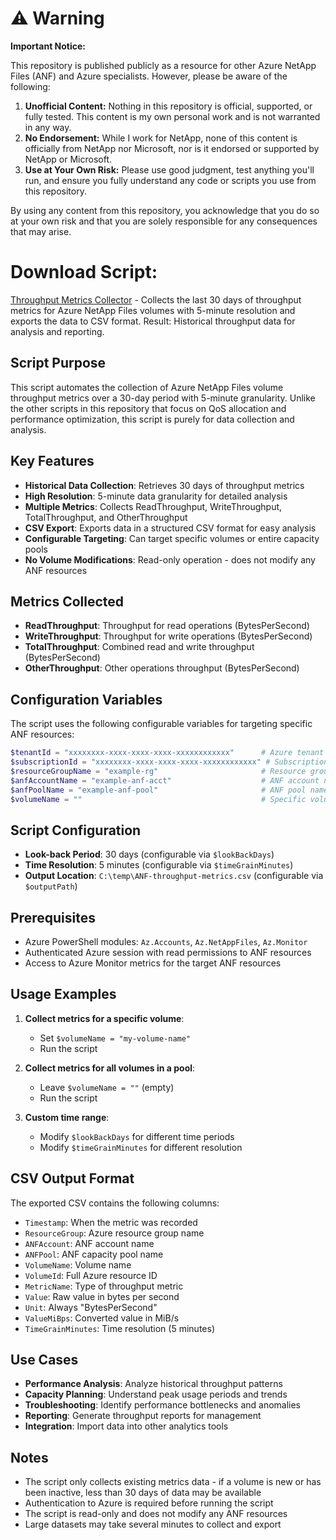 # ⚠️ Warning

**Important Notice:**

This repository is published publicly as a resource for other Azure NetApp Files (ANF) and Azure specialists. However, please be aware of the following:

1. **Unofficial Content:** Nothing in this repository is official, supported, or fully tested. This content is my own personal work and is not warranted in any way.
2. **No Endorsement:** While I work for NetApp, none of this content is officially from NetApp nor Microsoft, nor is it endorsed or supported by NetApp or Microsoft.
3. **Use at Your Own Risk:** Please use good judgment, test anything you'll run, and ensure you fully understand any code or scripts you use from this repository.

By using any content from this repository, you acknowledge that you do so at your own risk and that you are solely responsible for any consequences that may arise.


# Download Script:
[Throughput Metrics Collector](https://github.com/tvanroo/public-anf-toolbox/blob/main/ANF%20Throughput%20Metrics%20Collector/ANF-throughput-metrics-collector.ps1)
    - Collects the last 30 days of throughput metrics for Azure NetApp Files volumes with 5-minute resolution and exports the data to CSV format. Result: Historical throughput data for analysis and reporting.

## Script Purpose
This script automates the collection of Azure NetApp Files volume throughput metrics over a 30-day period with 5-minute granularity. Unlike the other scripts in this repository that focus on QoS allocation and performance optimization, this script is purely for data collection and analysis.

## Key Features
- **Historical Data Collection**: Retrieves 30 days of throughput metrics
- **High Resolution**: 5-minute data granularity for detailed analysis
- **Multiple Metrics**: Collects ReadThroughput, WriteThroughput, TotalThroughput, and OtherThroughput
- **CSV Export**: Exports data in a structured CSV format for easy analysis
- **Configurable Targeting**: Can target specific volumes or entire capacity pools
- **No Volume Modifications**: Read-only operation - does not modify any ANF resources

## Metrics Collected
- **ReadThroughput**: Throughput for read operations (BytesPerSecond)
- **WriteThroughput**: Throughput for write operations (BytesPerSecond)
- **TotalThroughput**: Combined read and write throughput (BytesPerSecond)
- **OtherThroughput**: Other operations throughput (BytesPerSecond)

## Configuration Variables
The script uses the following configurable variables for targeting specific ANF resources:

```powershell
$tenantId = "xxxxxxxx-xxxx-xxxx-xxxx-xxxxxxxxxxxx"      # Azure tenant ID
$subscriptionId = "xxxxxxxx-xxxx-xxxx-xxxx-xxxxxxxxxxxx" # Subscription ID (optional)
$resourceGroupName = "example-rg"                       # Resource group name
$anfAccountName = "example-anf-acct"                    # ANF account name
$anfPoolName = "example-anf-pool"                       # ANF pool name
$volumeName = ""                                        # Specific volume (empty = all volumes)
```

## Script Configuration
- **Look-back Period**: 30 days (configurable via `$lookBackDays`)
- **Time Resolution**: 5 minutes (configurable via `$timeGrainMinutes`)
- **Output Location**: `C:\temp\ANF-throughput-metrics.csv` (configurable via `$outputPath`)

## Prerequisites
- Azure PowerShell modules: `Az.Accounts`, `Az.NetAppFiles`, `Az.Monitor`
- Authenticated Azure session with read permissions to ANF resources
- Access to Azure Monitor metrics for the target ANF resources

## Usage Examples
1. **Collect metrics for a specific volume**:
   - Set `$volumeName = "my-volume-name"`
   - Run the script

2. **Collect metrics for all volumes in a pool**:
   - Leave `$volumeName = ""` (empty)
   - Run the script

3. **Custom time range**:
   - Modify `$lookBackDays` for different time periods
   - Modify `$timeGrainMinutes` for different resolution

## CSV Output Format
The exported CSV contains the following columns:
- `Timestamp`: When the metric was recorded
- `ResourceGroup`: Azure resource group name
- `ANFAccount`: ANF account name
- `ANFPool`: ANF capacity pool name
- `VolumeName`: Volume name
- `VolumeId`: Full Azure resource ID
- `MetricName`: Type of throughput metric
- `Value`: Raw value in bytes per second
- `Unit`: Always "BytesPerSecond"
- `ValueMiBps`: Converted value in MiB/s
- `TimeGrainMinutes`: Time resolution (5 minutes)

## Use Cases
- **Performance Analysis**: Analyze historical throughput patterns
- **Capacity Planning**: Understand peak usage periods and trends
- **Troubleshooting**: Identify performance bottlenecks and anomalies
- **Reporting**: Generate throughput reports for management
- **Integration**: Import data into other analytics tools

## Notes
- The script only collects existing metrics data - if a volume is new or has been inactive, less than 30 days of data may be available
- Authentication to Azure is required before running the script
- The script is read-only and does not modify any ANF resources
- Large datasets may take several minutes to collect and export
